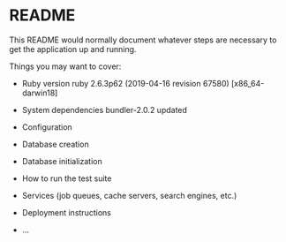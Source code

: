 # README

This README would normally document whatever steps are necessary to get the
application up and running.

Things you may want to cover:

* Ruby version
ruby 2.6.3p62 (2019-04-16 revision 67580) [x86_64-darwin18]
* System dependencies
bundler-2.0.2 updated
* Configuration

* Database creation

* Database initialization

* How to run the test suite

* Services (job queues, cache servers, search engines, etc.)

* Deployment instructions

* ...
